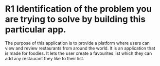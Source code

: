 # R1 Identification of the problem you are trying to solve by building this particular app.  
The purpose of this application is to provide a platform where users can view and review restaurants from around the world. It is an application that is made for foodies. It lets the user create a favourites list which they can add any restaurant they like to their list. 